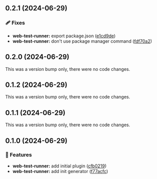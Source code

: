 ## 0.2.1 (2024-06-29)

### 🩹 Fixes

- **web-test-runner:** export package.json ([e1cd9de](https://github.com/RobbyRabbitman/nx-plus/commit/e1cd9de))
- **web-test-runner:** don't use package manager command ([fdf70a2](https://github.com/RobbyRabbitman/nx-plus/commit/fdf70a2))

## 0.2.0 (2024-06-29)

This was a version bump only, there were no code changes.

## 0.1.2 (2024-06-29)

This was a version bump only, there were no code changes.

## 0.1.1 (2024-06-29)

This was a version bump only, there were no code changes.

## 0.1.0 (2024-06-29)

### 🚀 Features

- **web-test-runner:** add initial plugin ([cfb0219](https://github.com/RobbyRabbitman/nx-plus/commit/cfb0219))
- **web-test-runner:** add init generator ([f77acfc](https://github.com/RobbyRabbitman/nx-plus/commit/f77acfc))
